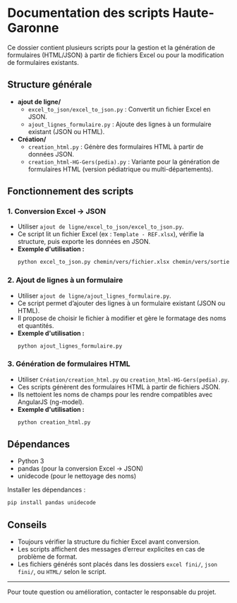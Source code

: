 # Documentation des scripts Haute-Garonne

Ce dossier contient plusieurs scripts pour la gestion et la génération de formulaires (HTML/JSON) à partir de fichiers Excel ou pour la modification de formulaires existants.

## Structure générale

- **ajout de ligne/**
  - `excel_to_json/excel_to_json.py` : Convertit un fichier Excel en JSON.
  - `ajout_lignes_formulaire.py` : Ajoute des lignes à un formulaire existant (JSON ou HTML).
- **Création/**
  - `creation_html.py` : Génère des formulaires HTML à partir de données JSON.
  - `creation_html-HG-Gers(pedia).py` : Variante pour la génération de formulaires HTML (version pédiatrique ou multi-départements).

## Fonctionnement des scripts

### 1. Conversion Excel → JSON
- Utiliser `ajout de ligne/excel_to_json/excel_to_json.py`.
- Ce script lit un fichier Excel (ex : `Template - REF.xlsx`), vérifie la structure, puis exporte les données en JSON.
- **Exemple d'utilisation :**
  ```bash
  python excel_to_json.py chemin/vers/fichier.xlsx chemin/vers/sortie.json
  ```

### 2. Ajout de lignes à un formulaire
- Utiliser `ajout de ligne/ajout_lignes_formulaire.py`.
- Ce script permet d’ajouter des lignes à un formulaire existant (JSON ou HTML).
- Il propose de choisir le fichier à modifier et gère le formatage des noms et quantités.
- **Exemple d'utilisation :**
  ```bash
  python ajout_lignes_formulaire.py
  ```

### 3. Génération de formulaires HTML
- Utiliser `Création/creation_html.py` ou `creation_html-HG-Gers(pedia).py`.
- Ces scripts génèrent des formulaires HTML à partir de fichiers JSON.
- Ils nettoient les noms de champs pour les rendre compatibles avec AngularJS (ng-model).
- **Exemple d'utilisation :**
  ```bash
  python creation_html.py
  ```

## Dépendances
- Python 3
- pandas (pour la conversion Excel → JSON)
- unidecode (pour le nettoyage des noms)

Installer les dépendances :
```bash
pip install pandas unidecode
```

## Conseils
- Toujours vérifier la structure du fichier Excel avant conversion.
- Les scripts affichent des messages d’erreur explicites en cas de problème de format.
- Les fichiers générés sont placés dans les dossiers `excel fini/`, `json fini/`, ou `HTML/` selon le script.

---
Pour toute question ou amélioration, contacter le responsable du projet.
